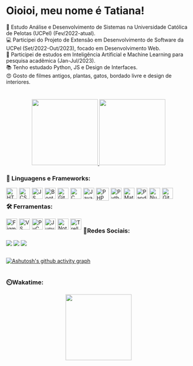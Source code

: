 # Oioioi, meu nome é Tatiana!
📓 Estudo Análise e Desenvolvimento de Sistemas na Universidade Católica de Pelotas (UCPel) (Fev/2022-atual).</br>
💻 Participei do Projeto de Extensão em Desenvolvimento de Software da UCPel (Set/2022-Out/2023), focado em Desenvolvimento Web.</br>
🤖 Participei de estudos em Inteligência Artificial e Machine Learning para pesquisa acadêmica (Jan-Jul/2023).</br>
📚 Tenho estudado Python, JS e Design de Interfaces.</br>
😍 Gosto de filmes antigos, plantas, gatos, bordado livre e design de interiores.</br>

#
<div align="center">
  <a href="https://github.com/anuraghazra/github-readme-stats">
  <img height="180em" src="https://github-readme-stats.vercel.app/api?username=tatiuska&show_icons=true&theme=dracula&include_all_commits=true&count_private=true" />
  <img height="180em" src="https://github-readme-stats.vercel.app/api/top-langs/?username=tatiuska&size_weight=0.5&count_weight=0.5&hide=jupyter%20notebook,hack&layout=compact&langs_count=8&theme=dracula" />
  </a>
</div>
  
### 🧰 Linguagens e Frameworks:
  <img align="left" alt="HTML5" width="30px" style="padding-right: 2px" src="https://cdn.jsdelivr.net/gh/devicons/devicon/icons/html5/html5-original.svg" />
  <img align="left" alt="CSS3" width="30px" style="padding-right: 2px" src="https://cdn.jsdelivr.net/gh/devicons/devicon/icons/css3/css3-original.svg" />
  <img align="left" alt="JS" width="30px" style="padding-right: 2px" src="https://cdn.jsdelivr.net/gh/devicons/devicon/icons/javascript/javascript-original.svg" />
  <img align="left" alt="Bootstrap" width="30px" style="padding-right: 2px" src="https://cdn.jsdelivr.net/gh/devicons/devicon/icons/bootstrap/bootstrap-original.svg" />
  <img align="left" alt="Git" width="30px" style="padding-right: 2px" src="https://cdn.jsdelivr.net/gh/devicons/devicon/icons/git/git-original.svg" />
  <img align="left" alt="C" width="30px" style="padding-right: 2px" src="https://cdn.jsdelivr.net/gh/devicons/devicon/icons/c/c-original.svg" />
  <img align="left" alt="Java" width="30px" style="padding-right: 2px" src="https://cdn.jsdelivr.net/gh/devicons/devicon/icons/java/java-original.svg" />
  <img align="left" alt="PHP" width="35px" style="padding-right: 2px" src="https://cdn.jsdelivr.net/gh/devicons/devicon@latest/icons/php/php-original.svg" />
  <img align="left" alt="Python" width="30px" style="padding-right: 2px" src="https://cdn.jsdelivr.net/gh/devicons/devicon/icons/python/python-original.svg" />
  <img align="left" alt="Matplotlib" width="30px" style="padding-right: 2px" src="https://cdn.jsdelivr.net/gh/devicons/devicon@latest/icons/matplotlib/matplotlib-original.svg" />
  <img align="left" alt="Pandas" width="30px" style="padding-right: 2px" src="https://cdn.jsdelivr.net/gh/devicons/devicon@latest/icons/pandas/pandas-original.svg" />
  <img align="left" alt="Numpy" width="30px" style="padding-right: 2px" src="https://cdn.jsdelivr.net/gh/devicons/devicon@latest/icons/numpy/numpy-original.svg" />
  <img align="left" alt="Git" width="30px" style="padding-right: 2px" src="https://cdn.jsdelivr.net/gh/devicons/devicon/icons/git/git-original.svg" />
  <br>

### 🛠️ Ferramentas:
  <img align="left" alt="Figma" width="30px" style="padding-right: 2px" src="https://cdn.jsdelivr.net/gh/devicons/devicon@latest/icons/figma/figma-original.svg" />
  <img align="left" alt="VS Code" width="30px" style="padding-right: 2px" src="https://cdn.jsdelivr.net/gh/devicons/devicon@latest/icons/vscode/vscode-original.svg" />
  <img align="left" alt="PyCharm" width="30px" style="padding-right: 2px" src="https://cdn.jsdelivr.net/gh/devicons/devicon@latest/icons/pycharm/pycharm-original.svg" />
  <img align="left" alt="Jupyter Notebook" width="30px" style="padding-right: 2px" src="https://cdn.jsdelivr.net/gh/devicons/devicon@latest/icons/jupyter/jupyter-original.svg" />
  <img align="left" alt="Notion" width="30px" style="padding-right: 2px" src="https://cdn.jsdelivr.net/gh/devicons/devicon@latest/icons/notion/notion-original.svg" />
  <img align="left" alt="Trello" width="30px" style="padding-right: 2px" src="https://cdn.jsdelivr.net/gh/devicons/devicon@latest/icons/trello/trello-original.svg" />
  
#
### 📱Redes Sociais:
<div>
  <a href="https://codepen.io/tatiuska" target="_blank"><img src="https://img.shields.io/badge/Codepen-000000?style=for-the-badge&logo=codepen&logoColor=white"/></a>
  <a href="https://www.twitch.tv/tatiuska_" target="_blank"><img src="https://img.shields.io/badge/Twitch-9146FF?style=for-the-badge&logo=twitch&logoColor=white"/></a>
  <a href="https://www.linkedin.com/in/tatiana-weska" target="_blank"><img src="https://img.shields.io/badge/-LinkedIn-%230077B5?style=for-the-badge&logo=linkedin&logoColor=white"/></a>
</div>

##

  [![Ashutosh's github activity graph](https://github-readme-activity-graph.vercel.app/graph?username=tatiuska&theme=dracula)](https://github.com/ashutosh00710/github-readme-activity-graph)

#
### ⏲️Wakatime:
<div align="center">
  <a href="https://github.com/anuraghazra/github-readme-stats">
  <img height="180em" src="https://github-readme-stats.vercel.app/api/wakatime?username=tatiuska&layout=compact&theme=dracula&hide=other,text" />
  </a>
</div>

<!---
tatiuska/tatiuska is a ✨ special ✨ repository because its `README.md` (this file) appears on your GitHub profile.
You can click the Preview link to take a look at your changes.
--->
